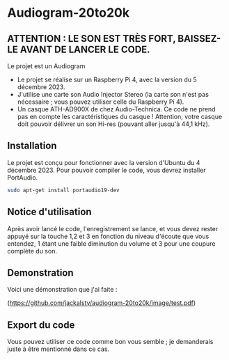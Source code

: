 # Audiogram-20to20k 

##  ATTENTION : LE SON EST TRÈS FORT, BAISSEZ-LE AVANT DE LANCER LE CODE.

Le projet est un Audiogram


-   Le projet se réalise sur un Raspberry Pi 4, avec la version du 5 décembre 2023.
-   J'utilise une carte son Audio Injector Stereo (la carte son n'est pas nécessaire ; vous pouvez utiliser celle du Raspberry Pi 4).
-   Un casque ATH-AD900X de chez Audio-Technica.
    Ce code ne prend pas en compte les caractéristiques du casque !
    Attention, votre casque doit pouvoir délivrer un son Hi-res (pouvant aller jusqu'à 44,1 kHz).

## Installation

Le projet est conçu pour fonctionner avec la version d'Ubuntu du 4 décembre 2023.
Pour pouvoir compiler le code, vous devrez installer PortAudio.

   ```sh
  sudo apt-get install portaudio19-dev
  ```

## Notice d'utilisation

Après avoir lancé le code, l'enregistrement se lance, et vous devez rester appuyé sur la touche 1,2 et 3 en fonction du niveau d'écoute que vous entendez, 1 étant une faible diminution du volume et 3 pour une coupure complète du son.

## Demonstration

Voici une démonstration que j'ai faite :

(https://github.com/jackalstv/audiogram-20to20k/image/test.pdf)

## Export du code
Vous pouvez utiliser ce code comme bon vous semble ; je demanderais juste à être mentionné dans ce cas.
